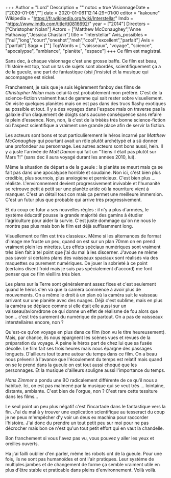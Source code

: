 +++
Author = "Lord"
Description = ""
notoc = true
VisionnageDate = ["2020-01-05",""]
date = 2020-01-06T12:14:29+01:00
editor = "kakoune"
Wikipedia = "https://fr.wikipedia.org/wiki/Interstellar"
Imdb = "https://www.imdb.com/title/tt0816692/"
year = ["2014"]
Directors = ["Christopher Nolan"]
Actors = ["Matthew McConaughey","Anne Hathaway","Jessica Chastain"]
title = "Interstellar"
Avis_possibles = ["nul","long","court","oneshot","meh","cool","excellent","parfait"]
Avis = ["parfait"] 
Saga = [""]
TopWords = [  "vaisseaux", "voyage", "science", "apocalypse", "ambiance", "planète", "espace"]
+++
Ce film est magistral.

Sans dec, à chaque visionnage c'est une grosse baffe.
Ce film est beau, l'histoire est top, tout un tas de sujets sont abordés, scientifiquement ça a de la gueule, une part de fantastique (sisi j'insiste) et la musique qui accompagne est nickel.

Franchement, je sais que je suis légèrement fanboy des films de *Christopher Nolan* mais celui-là est probablement mon préféré.
C'est de la science-fiction vraiment haut de gamme qui sait rester sobre visuellement.
On visite quelques planètes mais on est pas dans des trucs flashy exotiques au possible et tout.
Il y a des voyages dans l'espace mais on traverse pas la galaxie d'un claquement de doigts sans aucune conséquence sans refaire le plein d'essence.
Non, non, là c'est de la trèèès très bonne science-fiction où l'aspect scientifique a vraiment une grande place afin de servir la fiction.

Les acteurs sont bons et tout particulièrement le héros incarné par *Matthew McConaughey* qui pourtant avait un rôle plutôt archétypé et a sû donner une profondeur au personnage.
Les autres acteurs sont bons aussi, hein.
Il y a juste l'arrivée de *Matt Damon* qui fait un “Tiens il était pas plutôt sur Mars ?!” (sans dec il aura voyagé durant les années 2010, lui).

Même la situation de départ a de la gueule : la planète se meurt mais ça se fait pas dans une apocalypse horrible et soudaine.
Non ici, c'est bien plus crédible, plus sournois, plus anxiogène et pernicieux.
C'est bien plus … réaliste.
L'environnement devient progressivement invivable et l'humanité se retrouve petit à petit sur une planète aride où la nourriture vient à manquer.
C'est un détail tout con mais ça permet une meilleure immersion.
C'est un futur plus que probable qui arrive très progressivement.

Et du coup ce futur a ses nouvelles règles : il n'y a plus d'armées, le système éducatif pousse la grande majorité des gamins à étudier l'agriculture pour aider la survie.
C'est juste dommage qu'on ne nous le montre pas plus mais bon le film est déjà suffisamment long.

Visuellement ce film est très classieux.
Même si les alternances de format d'image me fruste un peu, quand on est sur un plan 70mm on en prend vraiment plein les mirettes.
Les effets spéciaux numériques sont vraiment très bien fait à tel point que j'ai du mal à les discerner.
J'avoue ne même pas savoir si certains plans des vaisseaux spaciaux sont réalisés via des maquettes ou purement numériques.
De jouer la sobrieté à ce point (certains disent froid mais je suis pas spécialement d'accord) me font penser que ce film vieillira très bien.

Les plans sur la Terre sont généralement assez fixes et c'est seulement quand le héros s'en va que la caméra commence à avoir plus de mouvements.
On a même le droit à un plan où la caméra suit le vaisseau arrivant sur une planète avec des nuages.
Déjà c'est sublime, mais en plus la caméra se déplace comme si elle était elle aussi sur un vaisseau/avion/drone ce qui donne un effet de réalisme de fou alors que bon… c'est très surement du numérique de partout.
On a pas de vaisseaux interstellaires encore, non ?

Qu'est-ce qu'on voyage en plus dans ce film (bon vu le titre heureusement).
Mais, par chance, ils nous épargnent les scènes vues et revues de la préparation du voyage.
À peine le héros part de chez lui que sa fusée décolle.
Le film fait ses trois heures mais nous épargne des passages longuets.
D'ailleurs tout tourne autour du temps dans ce film.
On a beau nous prévenir à l'avance que l'écoulement du temps est relatif mais quand on se le prend dans la gueule on est tout aussi choqué que les personnages.
Et la musique d'ailleurs souligne aussi l'importance du temps.

*Hans Zimmer* a pondu une BO radicalement différente de ce qu'il nous a habitué.
Ici, on est pas malmené par la musique qui se veut très … lointaine, distante, ambiante.
C'est bien de l'orgue, non ?
C'est rare cette tessiture dans les films…

Le seul point un peu plus négatif c'est l'incartade dans le fantastique vers la fin.
J'ai du mal à y trouver une explication scientifique au tesseract du coup je ne peux m'empêcher d'y voir un deus ex machina pour raccorder l'histoire.
J'ai donc du prendre un tout petit peu sur moi pour ne pas décrocher mais bon ce n'est qu'un tout petit effort qui en vaut la chandelle.

Bon franchement si vous l'avez pas vu, vous pouvez y aller les yeux et oreilles ouverts.

Ha j'ai failli oublier d'en parler, même les robots ont de la gueule.
Pour une fois, ils ne sont pas humanoïdes et ont l'air pratiques.
Leur système de multiples jambes et de changement de forme ça semble vraiment utile en plus d'être stable et praticable dans pleins d'environnement.
Voilà voilà.

